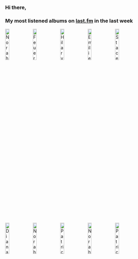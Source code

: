 ### Hi there, 

### My most listened albums on [last.fm](https://www.last.fm/user/jfdesignnet) in the last week

[<img src='https://lastfm.freetls.fastly.net/i/u/300x300/0d1f44fadc571df60099abeee01ffe58.jpg' width='16%' height='16%' alt='Norah Jones - Come Away With Me (Super Deluxe Edition)'>](https://www.last.fm/music/norah%2bjones/come%2baway%2bwith%2bme%2b%2528super%2bdeluxe%2bedition%2529)&nbsp;
[<img src='https://lastfm.freetls.fastly.net/i/u/300x300/623874e62efd6244b450eb662363282c.jpg' width='16%' height='16%' alt='Feuerschwanz - Fegefeuer (Deluxe Version)'>](https://www.last.fm/music/feuerschwanz/fegefeuer%2b%2528deluxe%2bversion%2529)&nbsp;
[<img src='https://lastfm.freetls.fastly.net/i/u/300x300/8c1d279d81a88825c6faf1b72f5a4c4d.jpg' width='16%' height='16%' alt='Hilary Kole - SOPHISTICATED LADY'>](https://www.last.fm/music/hilary%2bkole/sophisticated%2blady)&nbsp;
[<img src='https://lastfm.freetls.fastly.net/i/u/300x300/991a6471e0e3e9b68722dec8ea7673c0.jpg' width='16%' height='16%' alt='Emilie Schiøtt - After the Rain'>](https://www.last.fm/music/emilie%2bschi%25c3%25b8tt/after%2bthe%2brain)&nbsp;
[<img src='https://lastfm.freetls.fastly.net/i/u/300x300/01e9370e5271fb039110cf99d1553558.jpg' width='16%' height='16%' alt='Stacey Kent - Its A Wonderful World'>](https://www.last.fm/music/stacey%2bkent/it%2527s%2ba%2bwonderful%2bworld)&nbsp;
<br>
[<img src='https://lastfm.freetls.fastly.net/i/u/300x300/39e21199df494aabb64109a668e9bba6.png' width='16%' height='16%' alt='Diana Krall - The Very Best Of Diana Krall'>](https://www.last.fm/music/diana%2bkrall/the%2bvery%2bbest%2bof%2bdiana%2bkrall)&nbsp;
[<img src='https://lastfm.freetls.fastly.net/i/u/300x300/0a21ee92dfb8ba53be19f56573c570d0.jpg' width='16%' height='16%' alt='Norah Jones - Not Too Late'>](https://www.last.fm/music/norah%2bjones/not%2btoo%2blate)&nbsp;
[<img src='https://lastfm.freetls.fastly.net/i/u/300x300/8cc67d22aa3718fe75d3b5dfa54e3399.jpg' width='16%' height='16%' alt='Patricia Barber - Smash'>](https://www.last.fm/music/patricia%2bbarber/smash)&nbsp;
[<img src='https://lastfm.freetls.fastly.net/i/u/300x300/fb43285034ac7a1448cc6befd6c672d5.png' width='16%' height='16%' alt='Norah Jones - The Fall'>](https://www.last.fm/music/norah%2bjones/the%2bfall)&nbsp;
[<img src='https://lastfm.freetls.fastly.net/i/u/300x300/22172e4fab577d8e12caf98d4c185119.jpg' width='16%' height='16%' alt='Patricia Barber - Higher'>](https://www.last.fm/music/patricia%2bbarber/higher)&nbsp;
<br>
